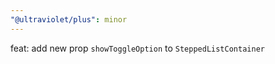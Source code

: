```yaml
---
"@ultraviolet/plus": minor
---
```


feat: add new prop `showToggleOption` to `SteppedListContainer`
